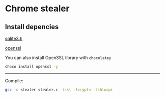 # Chrome stealer

## Install depencies

[sqlite3.h](https://www.sqlite.org/download.html)

[openssl](https://www.openssl.org/source/)

You can also install OpenSSL library with `chocolatey`

```bash
choco install openssl -y
```

---

Compile:

```bash
gcc -o stealer stealer.c -lssl -lcrypto -lshlwapi
```

